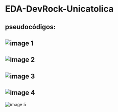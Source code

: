 # EDA-DevRock-Unicatolica

## pseudocódigos:

![image 1](https://github.com/user-attachments/assets/6e1d1d2b-ff65-4dd8-a20f-326461d11a6b)<br>
---
![image 2](https://github.com/user-attachments/assets/dfb1ce27-8721-4e24-a4db-dd2e994d170d)<br>
---
![image 3](https://github.com/user-attachments/assets/e21462ea-f8c4-432f-a839-cdb20b5b9cbe)<br>
---
![image 4](https://github.com/user-attachments/assets/5392fbb2-3d1e-45e7-8887-c11e7745c522)<br>
---
![image 5](https://github.com/user-attachments/assets/0097b94e-526a-486d-816a-0fccc977e202)<br>
